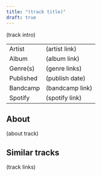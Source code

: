 ```yaml
---
title: "(track title)"
draft: true
---
```


(track intro)

|              |                                  |
| ------------ | -------------------------------- |
| Artist       | (artist link)                    |
| Album        | (album link)                     |
| Genre(s)     | (genre links)                    |
| Published    | (publish date)                   |
| Bandcamp     | (bandcamp link)                  |
| Spotify      | (spotify link)                   |

## About
(about track)

## Similar tracks
(track links)